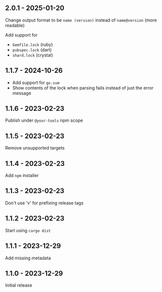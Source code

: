 ## 2.0.1 - 2025-01-20

Change output format to be `name (version)` instead of `name@version` (more readable)

Add support for

- `Gemfile.lock` (ruby)
- `pubspec.lock` (dart)
- `shard.lock` (crystal)

## 1.1.7 - 2024-10-26

* Add support for `go.sum`
* Show contents of the lock when parsing fails instead of just the error message

## 1.1.6 - 2023-02-23

Publish under `@your-tools` npm scope

## 1.1.5 - 2023-02-23

Remove unsupported targets

## 1.1.4 - 2023-02-23

Add `npm` installer

## 1.1.3 - 2023-02-23

Don't use 'v' for prefixing release tags

## 1.1.2 - 2023-02-23

Start using `cargo dist`

## 1.1.1 - 2023-12-29

Add missing metadata

## 1.1.0 - 2023-12-29

Initial release
